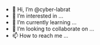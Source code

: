 - 👋 Hi, I’m @cyber-labrat
- 👀 I’m interested in ...
- 🌱 I’m currently learning ...
- 💞️ I’m looking to collaborate on ...
- 📫 How to reach me ...

<!---
cyber-labrat/cyber-labrat is a ✨ special ✨ repository because its `README.md` (this file) appears on your GitHub profile.
You can click the Preview link to take a look at your changes.
--->
